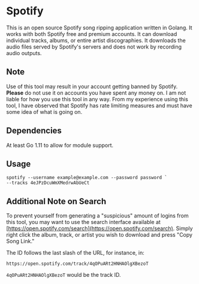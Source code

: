 # Spotify

This is an open source Spotify song ripping application written in Golang. It
works with both Spotify free and premium accounts.  It can download individual
tracks, albums, or entire artist discographies.   It downloads the audio files
served by Spotify's servers and does not work by recording audio outputs.

## Note

Use of this tool may result in your account getting banned by Spotify.
**Please** do not use it on accounts you have spent any money on.  I am not
liable for how you use this tool in any way.  From my experience using this
tool, I have observed that Spotify has rate limiting measures and must have
some idea of what is going on. 

## Dependencies

At least Go 1.11 to allow for module support.

## Usage

~~~
spotify --username example@example.com --password password `
--tracks 4eJPzDcuWmXMedrwAbUeCt
~~~

## Additional Note on Search

To prevent yourself from generating a "suspicious" amount of logins from this
tool, you may want to use the search interface available at
[https://open.spotify.com/search](https://open.spotify.com/search).  Simply
right click the album, track, or artist you wish to download and press "Copy
Song Link." 

The ID follows the last slash of the URL, for instance, in:

~~~
https://open.spotify.com/track/4qOPuARt2HNHAOlgXBezoT
~~~

`4qOPuARt2HNHAOlgXBezoT` would be the track ID.
